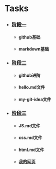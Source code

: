 # Tasks

* ### [阶段一](https://github.com/wy-wa/Tasks/tree/main/%E9%98%B6%E6%AE%B5%E4%B8%80)
  
  * #### github基础
  * #### markdown基础
* ### [阶段二](https://github.com/wy-wa/Tasks/tree/main/%E9%98%B6%E6%AE%B5%E4%BA%8C)
  
  * #### github进阶
  * #### hello.md文件
  * #### my-git-idea文件

+ ### [阶段三](https://github.com/wy-wa/Tasks/tree/main/%E9%98%B6%E6%AE%B5%E4%B8%89)

	+ #### JS.md文件

	+ #### css.md文件

	+ #### html.md文件

	+ #### [我的网页](wy-wa.github.io)
	
	
